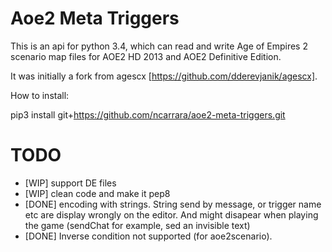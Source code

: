 # Aoe2 Meta Triggers
This is an api for python 3.4, which can read and write Age of Empires 2 scenario map files for AOE2 HD 2013 and AOE2 Definitive Edition.

It was initially a fork from agescx [https://github.com/dderevjanik/agescx].

How to install:

pip3 install git+https://github.com/ncarrara/aoe2-meta-triggers.git


# TODO
- [WIP] support DE files
- [WIP] clean code and make it pep8
- [DONE] encoding with strings. String send by message, or trigger name etc are display wrongly on the editor. And might disapear when playing the game (sendChat for example, sed an invisible text)
- [DONE] Inverse condition not supported (for aoe2scenario).
